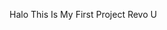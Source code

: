 <IDOCTYPE html>
  <html>
     <head>
       <body>
         <p>Halo This Is My First Project Revo U</p>
       </body>
     </head>
  </html>
  
